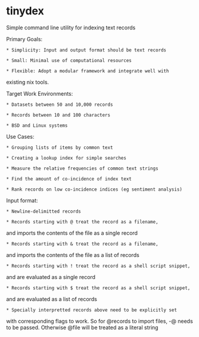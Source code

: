 # tinydex
Simple command line utility for indexing text records

Primary Goals:

    * Simplicity: Input and output format should be text records

    * Small: Minimal use of computational resources

    * Flexible: Adopt a modular framework and integrate well with
existing nix tools.


Target Work Environments:

    * Datasets between 50 and 10,000 records

    * Records between 10 and 100 characters

    * BSD and Linux systems


Use Cases:

    * Grouping lists of items by common text

    * Creating a lookup index for simple searches

    * Measure the relative frequencies of common text strings

    * Find the amount of co-incidence of index text

    * Rank records on low co-incidence indices (eg sentiment analysis)


Input format:

    * Newline-delimitted records

    * Records starting with @ treat the record as a filename,
and imports the contents of the file as a single record

    * Records starting with & treat the record as a filename,
and imports the contents of the file as a list of records

    * Records starting with ! treat the record as a shell script snippet,
and are evaluated as a single record

    * Records starting with $ treat the record as a shell script snippet,
and are evaluated as a list of records

    * Specially interpretted records above need to be explicitly set
with corresponding flags to work. So for @records to import files,
-@ needs to be passed. Otherwise @file will be treated as a literal string
